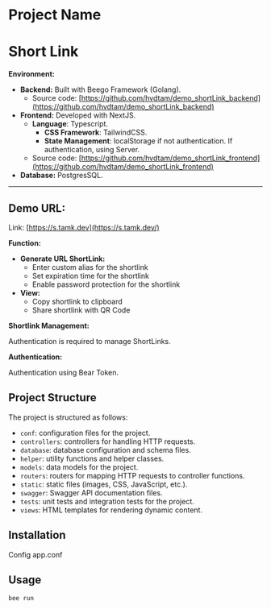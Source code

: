 # Project Name

# Short Link

**Environment:**

- **Backend:** Built with Beego Framework (Golang).
    - Source code: [https://github.com/hvdtam/demo_shortLink_backend](https://github.com/hvdtam/demo_shortLink_backend)
- **Frontend:** Developed with NextJS.
    - **Language**: Typescript.
        - **CSS Framework**: TailwindCSS.
        - **State Management**: localStorage if not authentication. If authentication, using Server.
    - Source code: [https://github.com/hvdtam/demo_shortLink_frontend](https://github.com/hvdtam/demo_shortLink_frontend)
- **Database:** PostgresSQL.

---

## **Demo URL:**
Link: [https://s.tamk.dev](https://s.tamk.dev/)

**Function:**

- **Generate URL ShortLink:**
    - Enter custom alias for the shortlink
    - Set expiration time for the shortlink
    - Enable password protection for the shortlink
- **View:**
    - Copy shortlink to clipboard
    - Share shortlink with QR Code

**Shortlink Management:**

Authentication is required to manage ShortLinks.

**Authentication:**

Authentication using Bear Token.

## Project Structure

The project is structured as follows:

- `conf`: configuration files for the project.
- `controllers`: controllers for handling HTTP requests.
- `database`: database configuration and schema files.
- `helper`: utility functions and helper classes.
- `models`: data models for the project.
- `routers`: routers for mapping HTTP requests to controller functions.
- `static`: static files (images, CSS, JavaScript, etc.).
- `swagger`: Swagger API documentation files.
- `tests`: unit tests and integration tests for the project.
- `views`: HTML templates for rendering dynamic content.

## Installation

Config app.conf

## Usage

```bash
bee run
```

